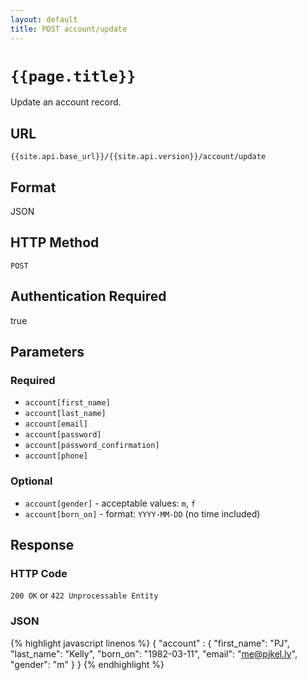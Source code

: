 ```yaml
---
layout: default
title: POST account/update
---
```

# `{{page.title}}`

Update an account record.

## URL

`{{site.api.base_url}}/{{site.api.version}}/account/update`

## Format

JSON

## HTTP Method

`POST`

## Authentication Required

true

## Parameters

### Required

* `account[first_name]`
* `account[last_name]`
* `account[email]`
* `account[password]`
* `account[password_confirmation]`
* `account[phone]`

### Optional

* `account[gender]` - acceptable values: `m`, `f`
* `account[born_on]` - format: `YYYY-MM-DD` (no time included)

## Response

### HTTP Code

`200 OK` or `422 Unprocessable Entity`

### JSON

{% highlight javascript linenos %}
{
    "account" : {
      "first_name": "PJ",
      "last_name": "Kelly",
      "born_on": "1982-03-11",
      "email": "me@pjkel.ly",
      "gender": "m"
    }
}
{% endhighlight %}